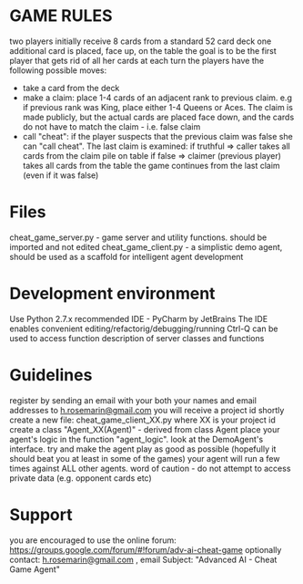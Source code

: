 GAME RULES
==========
two players initially receive 8 cards from a standard 52 card deck
one additional card is placed, face up, on the table
the goal is to be the first player that gets rid of all her cards
at each turn the players have the following possible moves:
- take a card from the deck
- make a claim:
  place 1-4 cards of an adjacent rank to previous claim. e.g if previous rank was King, place either 1-4 Queens or Aces.
  The claim is made publicly, but the actual cards are placed face down,
  and the cards do not have to match the claim - i.e. false claim
- call "cheat":
  if the player suspects that the previous claim was false she can "call cheat".
  The last claim is examined:
  if truthful => caller takes all cards from the claim pile on table
  if false => claimer (previous player) takes all cards from the table
  the game continues from the last claim (even if it was false)

Files
=====
cheat_game_server.py - game server and utility functions. should be imported and not edited
cheat_game_client.py - a simplistic demo agent, should be used as a scaffold for intelligent agent development

Development environment
=======================
Use Python 2.7.x
recommended IDE - PyCharm by JetBrains
The IDE enables convenient editing/refactorig/debugging/running
Ctrl-Q can be used to access function description of server classes and functions

Guidelines
==========
register by sending an email with your both your names and email addresses to h.rosemarin@gmail.com
you will receive a project id shortly
create a new file: cheat_game_client_XX.py
where XX is your project id
create a class "Agent_XX(Agent)" - derived from class Agent
place your agent's logic in the function "agent_logic". look at the DemoAgent's interface.
try and make the agent play as good as possible (hopefully it should beat you at least in some of the games)
your agent will run a few times against ALL other agents.
word of caution - do not attempt to access private data (e.g. opponent cards etc)

Support
=======
you are encouraged to use the online forum:
https://groups.google.com/forum/#!forum/adv-ai-cheat-game
optionally contact: h.rosemarin@gmail.com , email Subject: "Advanced AI - Cheat Game Agent"
